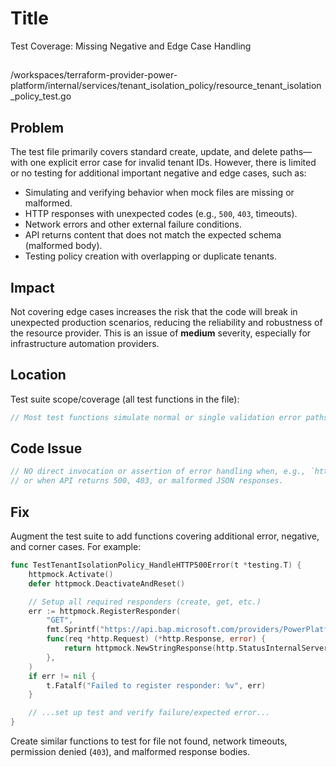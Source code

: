 # Title

Test Coverage: Missing Negative and Edge Case Handling

##

/workspaces/terraform-provider-power-platform/internal/services/tenant_isolation_policy/resource_tenant_isolation_policy_test.go

## Problem

The test file primarily covers standard create, update, and delete paths—with one explicit error case for invalid tenant IDs. However, there is limited or no testing for additional important negative and edge cases, such as:

- Simulating and verifying behavior when mock files are missing or malformed.
- HTTP responses with unexpected codes (e.g., `500`, `403`, timeouts).
- Network errors and other external failure conditions.
- API returns content that does not match the expected schema (malformed body).
- Testing policy creation with overlapping or duplicate tenants.

## Impact

Not covering edge cases increases the risk that the code will break in unexpected production scenarios, reducing the reliability and robustness of the resource provider. This is an issue of **medium** severity, especially for infrastructure automation providers.

## Location

Test suite scope/coverage (all test functions in the file):

```go
// Most test functions simulate normal or single validation error paths, but do not simulate network, server, or file infrastructure failures.
```

## Code Issue

```go
// NO direct invocation or assertion of error handling when, e.g., `httpmock.File()` is called with a missing file,
// or when API returns 500, 403, or malformed JSON responses.
```

## Fix

Augment the test suite to add functions covering additional error, negative, and corner cases. For example:

```go
func TestTenantIsolationPolicy_HandleHTTP500Error(t *testing.T) {
    httpmock.Activate()
    defer httpmock.DeactivateAndReset()

    // Setup all required responders (create, get, etc.)
    err := httpmock.RegisterResponder(
        "GET",
        fmt.Sprintf("https://api.bap.microsoft.com/providers/PowerPlatform.Governance/v1/tenants/%s/tenantIsolationPolicy", testTenantID),
        func(req *http.Request) (*http.Response, error) {
            return httpmock.NewStringResponse(http.StatusInternalServerError, "Internal Server Error"), nil
        },
    )
    if err != nil {
        t.Fatalf("Failed to register responder: %v", err)
    }

    // ...set up test and verify failure/expected error...
}
```

Create similar functions to test for file not found, network timeouts, permission denied (`403`), and malformed response bodies.
